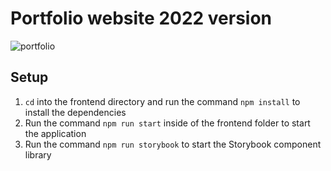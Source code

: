 # Portfolio website 2022 version

![portfolio](https://github.com/user-attachments/assets/89f426cd-72b3-4a15-ba71-1a3966cb69d3)


## Setup

1. `cd` into the frontend directory and run the command `npm install` to install the dependencies
2. Run the command `npm run start` inside of the frontend folder to start the application
3. Run the command `npm run storybook` to start the Storybook component library
